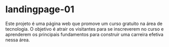 # landingpage-01
Este projeto é uma página web que promove um curso gratuito na área de tecnologia. O objetivo é atrair os visitantes para se inscreverem no curso e aprenderem os principais fundamentos para construir uma carreira efetiva nessa área.
